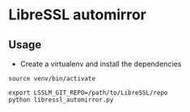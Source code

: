 # LibreSSL automirror

## Usage

- Create a virtualenv and install the dependencies

```
source venv/bin/activate

export LSSLM_GIT_REPO=/path/to/LibreSSL/repo
python libressl_automirror.py
```
